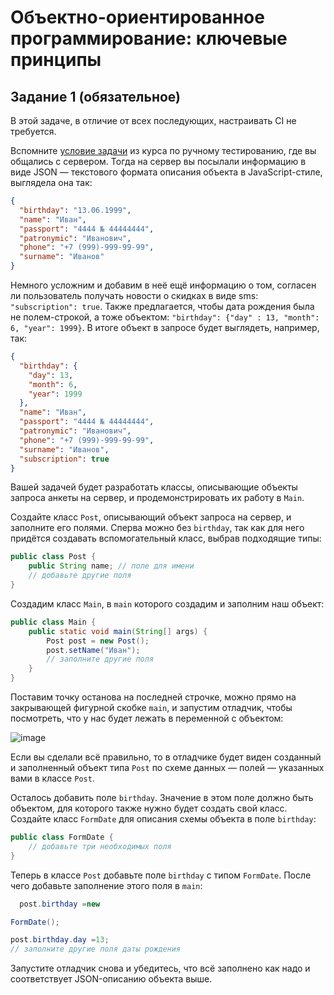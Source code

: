 # Объектно-ориентированное программирование: ключевые принципы

## Задание 1 (обязательное)

В этой задаче, в отличие от всех последующих, настраивать CI не требуется.

Вспомните [условие задачи](https://github.com/netology-code/iqa-homeworks/tree/iqa-12/2.4#%D0%B7%D0%B0%D0%B4%D0%B0%D0%BD%D0%B8%D0%B5-2)
из курса по ручному тестированию, где вы общались с сервером. Тогда на сервер вы посылали информацию в виде JSON —
текстового формата описания объекта в JavaScript-стиле, выглядела она так:

```json
{
  "birthday": "13.06.1999",
  "name": "Иван",
  "passport": "4444 № 44444444",
  "patronymic": "Иванович",
  "phone": "+7 (999)-999-99-99",
  "surname": "Иванов"
}
```

Немного усложним и добавим в неё ещё информацию о том, согласен ли пользователь получать новости о скидках в виде
sms: `"subscription": true`. Также предлагается, чтобы дата рождения была не полем-строкой, а тоже
объектом: `"birthday": {"day" : 13, "month": 6, "year": 1999}`. В итоге объект в запросе будет выглядеть, например, так:

```json
{
  "birthday": {
    "day": 13,
    "month": 6,
    "year": 1999
  },
  "name": "Иван",
  "passport": "4444 № 44444444",
  "patronymic": "Иванович",
  "phone": "+7 (999)-999-99-99",
  "surname": "Иванов",
  "subscription": true
}
```

Вашей задачей будет разработать классы, описывающие объекты запроса анкеты на сервер, и продемонстрировать их работу
в `Main`.

Создайте класс `Post`, описывающий объект запроса на сервер, и заполните его полями. Сперва можно без `birthday`, так
как для него придётся создавать вспомогательный класс, выбрав подходящие типы:

```java
public class Post {
    public String name; // поле для имени
    // добавьте другие поля
}
```

Создадим класс `Main`, в `main` которого создадим и заполним наш объект:

```java
public class Main {
    public static void main(String[] args) {
        Post post = new Post();
        post.setName("Иван");
        // заполните другие поля
    }
}
```

Поставим точку останова на последней строчке, можно прямо на закрывающей фигурной скобке `main`, и запустим отладчик,
чтобы посмотреть, что у нас будет лежать в переменной с объектом:

![image](https://user-images.githubusercontent.com/53707586/212560750-3a50d752-f62d-4554-84bf-4a81bea4bad7.png)

Если вы сделали всё правильно, то в отладчике будет виден созданный и заполненный объект типа `Post` по схеме данных —
полей — указанных вами в классе `Post`.

Осталось добавить поле `birthday`. Значение в этом поле должно быть объектом, для которого также нужно будет создать
свой класс. Создайте класс `FormDate` для описания схемы объекта в поле `birthday`:

```java
public class FormDate {
    // добавьте три необходимых поля
}
```

Теперь в классе `Post` добавьте поле `birthday` с типом `FormDate`. После чего добавьте заполнение этого поля в `main`:

```java
  post.birthday =new

FormDate();

post.birthday.day =13;
// заполните другие поля даты рождения
```

Запустите отладчик снова и убедитесь, что всё заполнено как надо и соответствует JSON-описанию объекта выше.
